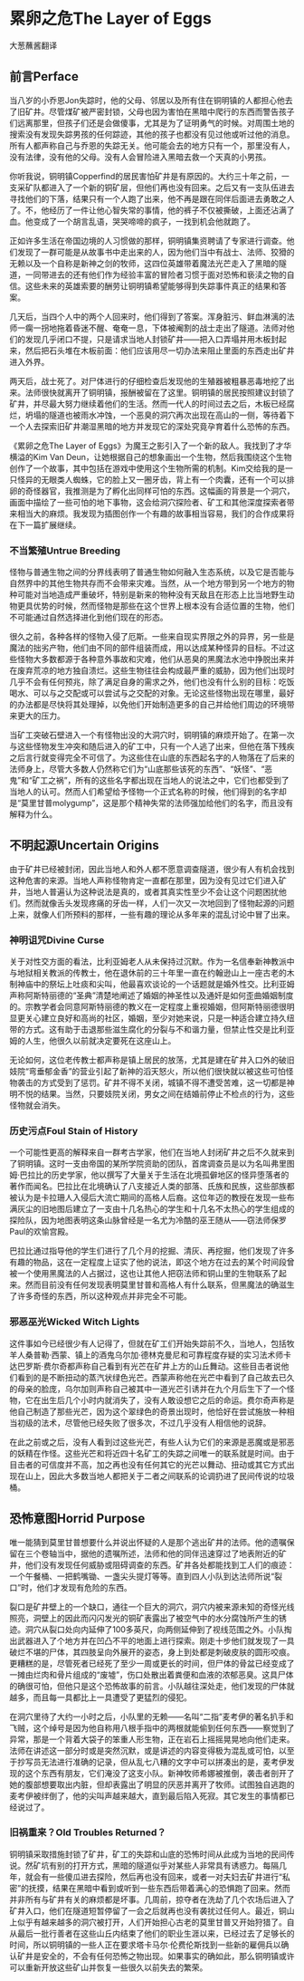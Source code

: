 # 累卵之危The Layer of Eggs

大葱蘸酱翻译

## 前言Perface 

当八岁的小乔恩Jon失踪时，他的父母、邻居以及所有住在铜明镇的人都担心他去了旧矿井。尽管煤矿被严密封锁，父母也因为害怕在黑暗中爬行的东西而警告孩子们远离那里，但孩子们还是会做傻事，尤其是为了证明勇气的时候。对周围土地的搜索没有发现失踪男孩的任何踪迹，其他的孩子也都没有见过他或听过他的消息。所有人都声称自己与乔恩的失踪无关。他可能会去的地方只有一个，那里没有人，没有法律，没有他的父母。没有人会冒险进入黑暗去救一个天真的小男孩。  

你听我说，铜明镇Copperfind的居民害怕矿井是有原因的。大约三十年之前，一支采矿队都进入了一个新的铜矿层，但他们再也没有回来。之后又有一支队伍进去寻找他们的下落，结果只有一个人跑了出来，他不再是跟在同伴后面进去勇敢之人了。不，他经历了一件让他心智失常的事情，他的裤子不仅被撕破，上面还沾满了血。他变成了一个胡言乱语，哭哭啼啼的疯子，一找到机会他就跑了。  

正如许多生活在帝国边境的人习惯做的那样，铜明镇集资聘请了专家进行调查。他们发现了一群可能是从故事书中走出来的人，因为他们当中有战士、法师、狡猾的无赖以及一个自称是新神之剑的牧师，这四位英雄带着魔法光芒走入了黑暗的隧道，一同带进去的还有他们作为经验丰富的冒险者习惯于面对恐怖和亵渎之物的自信。这些未来的英雄索要的酬劳让铜明镇希望能够得到失踪事件真正的结果和答案。  

几天后，当四个人中的两个人回来时，他们得到了答案。浑身脏污、鲜血淋漓的法师一瘸一拐地拖着昏迷不醒、奄奄一息，下体被阉割的战士走出了隧道。法师对他们的发现几乎闭口不提，只是请求当地人封锁矿井——把入口弄塌并用木板封起来，然后把石头堆在木板前面：他们应该用尽一切办法来阻止里面的东西走出矿井进入外界。  

两天后，战士死了。对尸体进行的仔细检查后发现他的生殖器被粗暴恶毒地挖了出来。法师很快就离开了铜明镇，报酬被留在了这里。铜明镇的居民按照建议封锁了矿井，并尽最大努力继续着他们的生活。然而一代人的时间过去之后，木板已经腐烂，坍塌的隧道也被雨水冲蚀，一个恶臭的洞穴再次出现在高山的一侧，等待着下一个人去探索旧矿井潮湿黑暗的地方并发现它的深处究竟孕育着什么恐怖的东西。  

《累卵之危The Layer of
Eggs》为魔王之影引入了一个新的敌人。我找到了才华横溢的Kim Van
Deun，让她根据自己的想象画出一个生物，然后我围绕这个生物创作了一个故事，其中包括在游戏中使用这个生物所需的机制。Kim交给我的是一只怪异的无眼类人蜘蛛，它的脸上又一圈牙齿，背上有一个肉囊，还有一个可以排卵的奇怪器官，我推测是为了孵化出同样可怕的东西。这幅画的背景是一个洞穴，画面中描绘了一些可怕的地下事物，这会给洞穴探险者、矿工和其他深度探索者带来相当大的麻烦。我发现为插图创作一个有趣的故事相当容易，我们的合作成果将在下一篇扩展继续。  

### 不当繁殖Untrue Breeding 

怪物与普通生物之间的分界线表明了普通生物如何融入生态系统，以及它是否能与自然界中的其他生物共存而不会带来灾难。当然，从一个地方带到另一个地方的物种可能对当地造成严重破坏，特别是新来的物种没有天敌且在形态上比当地野生动物更具优势的时候，然而怪物是那些在这个世界上根本没有合适位置的生物，他们不可能通过自然选择进化到他们现在的形态。  

很久之前，各种各样的怪物入侵了厄斯。一些来自现实界限之外的异界，另一些是魔法的拙劣产物，他们由不同的部件组装而成，用以达成某种怪异的目标。不过这些怪物大多数都源于各种意外事故和灾难，他们从恶臭的黑魔法水池中挣脱出来并在废弃荒凉的地方独自溃烂。这些生物往往会构成最严重的威胁，因为他们出现时几乎不会有任何预兆，除了满足自身的需求之外，他们也没有什么别的目标：吃饭喝水、可以与之交配或可以尝试与之交配的对象。无论这些怪物出现在哪里，最好的办法都是尽快将其处理掉，以免他们开始制造更多的自己并给他们周边的环境带来更大的压力。  

当矿工突破石壁进入一个有怪物出没的大洞穴时，铜明镇的麻烦开始了。在第一次与这些怪物发生冲突和随后进入的矿工中，只有一个人逃了出来，但他在落下残疾之后言行就变得完全不可信了。为这些住在山底的东西起名字的人物落在了后来的法师身上，尽管大多数人仍然称它们为“山底那些该死的东西”、“妖怪”、“恶鬼”和“矿工之祸”，所有的这些名字都出现在当地人的说法之中，它们也都受到了当地人的认可。然而人们希望给予怪物一个正式名称的时候，他们得到的名字却是“莫里甘普molygump”，这是那个精神失常的法师强加给他们的名字，而且没有解释为什么。  

## 不明起源Uncertain Origins 

由于矿井已经被封闭，因此当地人和外人都不愿意调查隧道，很少有人有机会找到这种危害的来源。当地人声称怪物肯定一直都在那里，因为没有见过它们进入矿井，当地人普遍认为这种说法是真的，或者其真实性至少不会让这个问题困扰他们。然而就像舌头发现疼痛的牙齿一样，人们一次又一次地回到了怪物起源的问题上来，就像人们所预料的那样，一些有趣的理论从多年来的混乱讨论中冒了出来。  

### 神明诅咒Divine Curse 

关于对性交方面的看法，比利亚姆老人从未保持过沉默。作为一名信奉新神教派中与地狱相关教派的传教士，他在退休前的三十年里一直在约翰逊山上一座古老的木制神庙中的祭坛上吐痰和尖叫，他最喜欢谈论的一个话题就是婚外性交。比利亚姆声称阿斯特丽德的“圣典”清楚地阐述了婚姻的神圣性以及通奸是如何歪曲婚姻制度的。宗教学者会同意阿斯特丽德的教义在一定程度上重视婚姻，但阿斯特丽德很明显更关心建立良好和高尚的社区，婚姻，至少对她来说，只是一种适合建立持久纽带的方式。这有助于击退那些滋生腐化的分裂与不和谐力量，但禁止性交是比利亚姆的人生，他很久以前就决定要死在这座山上。  

无论如何，这位老传教士都声称是镇上居民的放荡，尤其是建在矿井入口外的破旧妓院“弯垂郁金香”的营业引起了新神的滔天怒火，所以他们很快就以被这些可怕怪物袭击的方式受到了惩罚。矿井不得不关闭，城镇不得不遭受苦难，这一切都是神明不悦的结果。当然，只要妓院关闭，男女之间在结婚前停止不检点的行为，这些怪物就会消失。  

### 历史污点Foul Stain of History 

一个可能性更高的解释来自一群考古学家，他们在当地人封闭矿井之后不久就来到了铜明镇。这时一支由帝国的某所学院资助的团队，首席调查员是以为名叫弗里图姆·巴拉比的历史学家，他以撰写了大量关于生活在北境孤僻地区的怪异堕落者的著作而闻名。巴拉比在北境确认了八支接近人类的部落、氏族和民族，这些部族都被认为是卡拉珊人入侵后大流亡期间的高格人后裔。这位年迈的教授在发现一些布满灰尘的旧地图后建立了一支由十几名热心的学生和十几名不太热心的学生组成的探险队，因为地图表明这条山脉曾经是一名尤为冷酷的巫王随从——窃法师保罗Paul的欢愉宫殿。  

巴拉比通过指导他的学生们进行了几个月的挖掘、清灰、再挖掘，他们发现了许多有趣的物品，这在一定程度上证实了他的说法，即这个地方在过去的某个时间段曾被一个使用黑魔法的人占据过，这也让其他人把窃法师和铜山里的生物联系了起来。然而目前没有任何发现表明莫里甘普和高格人有什么联系，但黑魔法的确滋生了许多奇怪的东西，所以这种观点并非完全不可能。  

### 邪恶巫光Wicked Witch Lights 

这件事如今已经很少有人记得了，但就在矿工们开始失踪前不久，当地人，包括牧羊人桑普勒·西蒙、镇上的酒鬼乌尔加·德林克曼尼和可靠程度存疑的实习法术师卡达巴罗斯·费尔奇都声称自己看到有光芒在矿井上方的山丘舞动。这些目击者说他们看到的是不断扭动的蒸汽状绿色光芒。西蒙声称他在光芒中看到了自己故去已久的母亲的脸庞，乌尔加则声称自己被其中一道光芒引诱并在九个月后生下了一个怪物，它在出生后几个小时内就消失了，没有人敢设想它之后的命运。费尔奇声称是他自己制造了那些光芒，因为这个翠绿色的奇景出现时，他恰好在尝试施放一种相当初级的法术，尽管他已经失败了很多次，不过几乎没有人相信他的说辞。  

在此之前或之后，没有人看到过这些光芒，有些人认为它们的来源是恶魔或是邪恶的妖精在作怪。这些光芒和将近四十名矿工的失踪之间唯一的联系就是时间。由于目击者的可信度并不高，加之再也没有任何其它的光芒以舞动、扭动或其它方式出现在山上，因此大多数当地人都把关于二者之间联系的论调扔进了民间传说的垃圾桶。  

## 恐怖意图Horrid Purpose 

唯一能猜到莫里甘普想要什么并说出怀疑的人是那个逃出矿井的法师。他的遗嘱保留在三个卷轴当中，据他的遗嘱所述，法师和他的同伴迅速穿过了地表附近的矿井，他们没有发现任何威胁或阻碍调查的东西。矿井各处都能找到工人们的痕迹：一个午餐桶、一把鹤嘴锄、一盏尖头提灯等等。直到四人小队到达法师所说“裂口”时，他们才发现有危险的东西。  

裂口是矿井壁上的一个缺口，通往一个巨大的洞穴，洞穴内被来源未知的奇怪光线照亮，洞壁上的因此而闪闪发光的铜矿表露出了被空气中的水分腐蚀所产生的锈迹。洞穴从裂口处向内延伸了100多英尺，向两侧延伸到了视线范围之外。小队掏出武器进入了个地方并在凹凸不平的地面上进行探索。刚走十步他们就发现了一具破烂不堪的尸体，其四肢呈向外展开的姿态，身上到处都是刺破皮肤的圆形咬痕。更糟糕的是，尽管死者已经死了至少一周或更长的时间，但尸体的骨盆已经变成了一摊由烂肉和骨片组成的“废墟”，伤口处散出着粪便和血液的浓郁恶臭。这具尸体的确很可怕，但他只是这个恐怖故事的前言。小队越往深处走，他们发现的尸体就越多，而且每一具都比上一具遭受了更猛烈的侵犯。  

在洞穴里待了大约一小时之后，小队里的无赖——名叫“二指”麦考伊的著名扒手和飞贼，这个绰号是因为他自称用八根手指中的两根就能偷到任何东西——察觉到了异常，那是一个背着大袋子的笨重人形生物，正在岩石上摇摇晃晃地向他们走来。法师在讲述这一部分时或是突然沉默，或是讲述的内容变得极为混乱或可怕，以至于抄写员无法进行准确的记录，但从乱七八糟的文字中可以拼凑出的是，麦考伊发现的这个东西有朋友，它们淹没了这支小队。新神牧师希娜被推倒，袭击者剖开了她的腹部想要取出内脏，但却表露出了明显的厌恶并离开了牧师。试图独自逃跑的麦考伊被绊倒了，他的尖叫声越来越大，直到最后陷入死寂。其它发生的事情都已经说过了。  

### 旧祸重来？Old Troubles Returned？ 

铜明镇采取措施封锁了矿井，矿工的失踪和山底的恐怖时间从此成为当地的民间传说。然矿坑有别的打开方式，黑暗的隧道似乎对某些人非常具有诱惑力。每隔几年，就会有一些傻瓜进去探险，然后再也没有回来，或者一对夫妇去矿井进行“私密”的抚摸，结果在黑暗中看到或听到一些东西后带着满心的恐惧跑了回来。然而并非所有与矿井有关的麻烦都是坏事。几周前，掠夺者在洗劫了几个农场后进入了矿井入口，他们在隧道短暂停留了一会之后就再也没有袭扰过任何人。最近，铜山上似乎有越来越多的洞穴被打开，人们开始担心古老的莫里甘普又开始狩猎了。自从最后一批行善者在这些山丘内结束了他们的职业生涯以来，已经过去了足够长的时间，所以铜明镇的一些人正在要求塔卡马尔·伦费伦斯找到一些新的雇佣兵以确认矿井是安全的，不会有任何恐怖之物出现。如果事实的确如此，那么铜明镇或许可以重新开放这些矿山并恢复一些很久以前失去的繁荣。  
